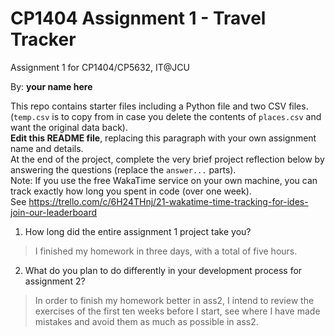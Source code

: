 # CP1404 Assignment 1 - Travel Tracker
Assignment 1 for CP1404/CP5632, IT@JCU

By: **your name here**  

This repo contains starter files including a Python file and two CSV files.  
(`temp.csv` is to copy from in case you delete the contents of `places.csv` and want the original data back).  
**Edit this README file**, replacing this paragraph with your own assignment name and details.  
At the end of the project, complete the very brief project reflection below by answering the questions (replace the `answer...` parts).  
Note: If you use the free WakaTime service on your own machine, you can track exactly how long you spent in code (over one week).  
See https://trello.com/c/6H24THnj/21-wakatime-time-tracking-for-ides-join-our-leaderboard

1. How long did the entire assignment 1 project take you?
> I finished my homework in three days, with a total of five hours.
2. What do you plan to do  differently in your development process for assignment 2?
>In order to finish my homework better in ass2, I intend to review the exercises of the first ten weeks before I start, see where I have made mistakes and avoid them as much as possible in ass2.
